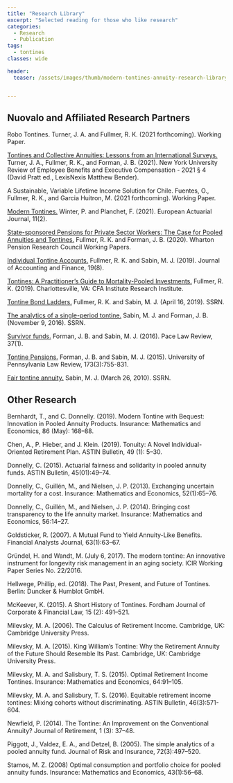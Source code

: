 ```yaml
---
title: "Research Library"
excerpt: "Selected reading for those who like research"
categories:
  - Research
  - Publication
tags:
  - tontines
classes: wide

header:
  teaser: /assets/images/thumb/modern-tontines-annuity-research-library-nuovalo.png


---
```


## Nuovalo and Affiliated Research Partners

Robo Tontines.
Turner, J. A. and Fullmer, R. K. (2021 forthcoming). Working Paper.

[Tontines and Collective Annuities: Lessons from an International Surveys.](https://store.lexisnexis.com/products/new-york-university-review-of-employee-benefits-and-executive-compensation-skuusSku13700322)
Turner, J. A., Fullmer, R. K., and Forman, J. B. (2021). New York University Review of Employee Benefits and Executive Compensation - 2021 § 4 (David Pratt ed., LexisNexis Matthew Bender).

A Sustainable, Variable Lifetime Income Solution for Chile.
Fuentes, O., Fullmer, R. K., and Garcia Huitron, M. (2021 forthcoming). Working Paper.

[Modern Tontines.](https://link.springer.com/article/10.1007/s13385-021-00297-8)
Winter, P. and Planchet, F. (2021). European Actuarial Journal, 11(2).

[State-sponsored Pensions for Private Sector Workers: The Case for Pooled Annuities and Tontines.](https://repository.upenn.edu/cgi/viewcontent.cgi?article=1688&context=prc_papers)
Fullmer, R. K. and Forman, J. B. (2020). Wharton Pension Research Council Working Papers.

[Individual Tontine Accounts.](https://doi.org/10.33423/jaf.v19i8.2615)
Fullmer, R. K. and Sabin, M. J. (2019). Journal of Accounting and Finance, 19(8).

[Tontines: A Practitioner’s Guide to Mortality-Pooled Investments.](https://www.cfainstitute.org/-/media/documents/article/rf-brief/fullmer-tontines-rf-brief.ashx)
Fullmer, R. K. (2019). Charlottesville, VA: CFA Institute Research Institute.

[Tontine Bond Ladders.](https://ssrn.com/abstract=3373251)
Fullmer, R. K. and Sabin, M. J. (April 16, 2019). SSRN.

[The analytics of a single-period tontine.](https://ssrn.com/abstract=2874160)
Sabin, M. J. and Forman, J. B. (November 9, 2016). SSRN.

[Survivor funds.](https://digitalcommons.pace.edu/plr/vol37/iss1/7)
Forman, J. B. and Sabin, M. J. (2016). Pace Law Review, 37(1).

[Tontine Pensions.](https://scholarship.law.upenn.edu/cgi/viewcontent.cgi?article=9471&context=penn_law_review)
Forman, J. B. and Sabin, M. J. (2015). University of Pennsylvania Law Review, 173(3):755-831.

[Fair tontine annuity.](https://ssrn.com/abstract=1579932)
Sabin, M. J. (March 26, 2010). SSRN.


## Other Research
Bernhardt, T., and C. Donnelly. (2019). Modern Tontine with Bequest: Innovation in Pooled Annuity Products. Insurance: Mathematics and Economics, 86 (May): 168–88.

Chen, A., P. Hieber, and J. Klein. (2019). Tonuity: A Novel Individual-Oriented Retirement Plan. ASTIN Bulletin, 49 (1): 5–30.

Donnelly, C. (2015). Actuarial fairness and solidarity in pooled annuity funds. ASTIN Bulletin, 45(01):49–74.

Donnelly, C., Guillén, M., and Nielsen, J. P. (2013). Exchanging uncertain mortality for a cost. Insurance: Mathematics and Economics, 52(1):65–76.

Donnelly, C., Guillén, M., and Nielsen, J. P. (2014). Bringing cost transparency to the life annuity market. Insurance: Mathematics and Economics, 56:14–27.

Goldsticker, R. (2007). A Mutual Fund to Yield Annuity-Like Benefits. Financial Analysts Journal, 63(1):63–67.

Gründel, H. and Wandt, M. (July 6, 2017). The modern tontine: An innovative instrument for longevity risk management in an aging society. ICIR Working Paper Series No. 22/2016.

Hellwege, Phillip, ed. (2018). The Past, Present, and Future of Tontines. Berlin: Duncker & Humblot GmbH.

McKeever, K. (2015). A Short History of Tontines. Fordham Journal of Corporate & Financial Law, 15 (2): 491–521.

Milevsky, M. A. (2006). The Calculus of Retirement Income. Cambridge, UK: Cambridge University Press.

Milevsky, M. A. (2015). King William’s Tontine: Why the Retirement Annuity of the Future Should Resemble Its Past. Cambridge, UK: Cambridge University Press.

Milevsky, M. A. and Salisbury, T. S. (2015). Optimal Retirement Income Tontines. Insurance: Mathematics and Economics, 64:91–105.

Milevsky, M. A. and Salisbury, T. S. (2016). Equitable retirement income tontines: Mixing cohorts without discriminating. ASTIN Bulletin, 46(3):571-604.

Newfield, P. (2014). The Tontine: An Improvement on the Conventional Annuity? Journal of Retirement, 1 (3): 37–48.

Piggott, J., Valdez, E. A., and Detzel, B. (2005). The simple analytics of a pooled annuity fund. Journal of Risk and Insurance, 72(3):497–520.

Stamos, M. Z. (2008) Optimal consumption and portfolio choice for pooled annuity funds. Insurance: Mathematics and Economics, 43(1):56–68.
